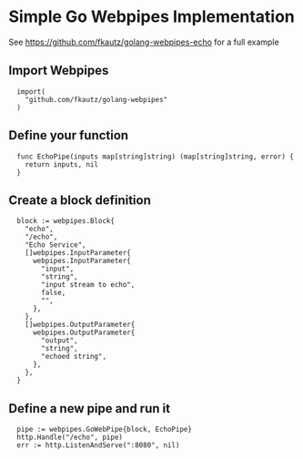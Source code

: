 Simple Go Webpipes Implementation
=================================

See https://github.com/fkautz/golang-webpipes-echo for a full example

Import Webpipes
---------------
```
  import(
    "github.com/fkautz/golang-webpipes"
  )
```

Define your function
--------------------

```
  func EchoPipe(inputs map[string]string) (map[string]string, error) {
    return inputs, nil
  }
```

Create a block definition
-------------------------
```
  block := webpipes.Block{
    "echo",
    "/echo",
    "Echo Service",
    []webpipes.InputParameter{
      webpipes.InputParameter{
        "input",
        "string",
        "input stream to echo",
        false,
        "",
      },
    },
    []webpipes.OutputParameter{
      webpipes.OutputParameter{
        "output",
        "string",
        "echoed string",
      },
    },
  }
```

Define a new pipe and run it
----------------------------
```
  pipe := webpipes.GoWebPipe{block, EchoPipe}
  http.Handle("/echo", pipe)
  err := http.ListenAndServe(":8080", nil)
```
